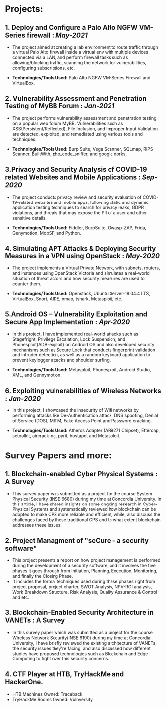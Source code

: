 # Projects:

## 1. Deploy and Configure a Palo Alto NGFW VM-Series firewall : _May-2021_                      
- The project aimed at creating a lab environment to route traffic through a virtual Palo Alto firewall inside a virtual env with multiple devices connected via a LAN, and perform     firewall tasks such as allowing/blocking traffic, scanning the network for vulnerabilities, configuring subscriptions, etc.   

- **Technologies/Tools Used:** Palo Alto NGFW VM-Series Firewall and VirtualBox. 

## 2. Vulnerability Assessment and Penetration Testing of MyBB Forum : _Jan-2021_                     
- The project performs vulnerability assessment and penetration testing on a popular web forum MyBB. Vulnerabilities such as XSS(Persistent/Reflected), File Inclusion, and Improper Input Validation are detected, exploited, and remediated using various tools and techniques. 

- **Technologies/Tools Used:** Burp Suite, Vega Scanner, SQLmap, RIPS Scanner, BuiltWith, php_code_sniffer, and google dorks. 

## 3.Privacy and Security Analysis of COVID-19 related Websites and Mobile Applications : _Sep-2020_
- The project conducts privacy review and security evaluation of COVID-19-related websites and mobile apps, following static and dynamic application testing techniques to search for privacy leaks, GDPR violations, and threats that may expose the PII of a user and other sensitive details.

- **Technologies/Tools Used:** Fiddler, BurpSuite, Owasp-ZAP, Frida, Genymotion, MobSF, and Python.

## 4. Simulating APT Attacks & Deploying Security Measures in a VPN using OpenStack : _May-2020_
- The project implements a Virtual Private Network, with subnets, routers, and instances using OpenStack Victoria and simulates a real-world situation of threat actors and how security measures are used to counter them. 

- **Technologies/Tools Used:** Openstack, Ubuntu Server-18.04.4 LTS, VirtualBox, Snort, AIDE, nmap, tshark, Metasploit, etc.

## 5.Android OS – Vulnerability Exploitation and Secure App Implementation : _Apr-2020_    
- In this project, I have implemented real-world attacks such as Stagefright, Privilege Escalation, Lock Suspension, and Phonesploit(ADB-exploit) on Android OS and also developed security mechanisms such as Secure Lock that conducts fingerprint validation and intruder detection, as well as a random keyboard application to prevent keylogger attacks and shoulder surfing.

- **Technologies/Tools Used:** Metasploit, Phonesploit, Android Studio, XML, and Gennymotion.

## 6. Exploiting vulnerabilities of Wireless Networks : _Jan-2020_   
- In this project, I showcased the insecurity of Wifi networks by performing attacks like De-Authentication attack, DNS spoofing, Denial of Service (DOS), MITM, Fake Access Point and Password cracking. 

- **Technologies/Tools Used:** Atheros Adapter (AR9271 Chipset), Ettercap, setoolkit, aircrack-ng, pyrit, hostapd, and Metasploit.


# Survey Papers and more:

## 1. Blockchain-enabled Cyber Physical Systems : A Survey
- This survey paper was submitted as a project for the course System Physical Security (INSE 6680) during my time at Concordia University. In this article, I have shared insights on some ongoing research in Cyber-Physical Systems and systematically reviewed how blockchain can be adopted to make CPS more reliable and efficient, while, also discuss the challenges faced by these traditional CPS and to what extent blockchain addresses these issues.

## 2. Project Managment of "seCure - a security software"
- This project presents a report on how project management is performed during the development of a security software, and it involves the five phases it goes through from Initiation, Planning, Execution, Monitoring, and finally the Closing Phase.
- It includes the formal techniques used during these phases right from project proposal, project charter, SWOT Analysis, NPV-ROI analysis, Work Breakdown Structure, Risk Analysis, Quality Assurance & Control and etc.

## 3. Blockchain-Enabled Security Architecture in VANETs : A Survey
- In this survey paper which was submitted as a project for the course Wireless Network Security(INSE 6190) during my time at Concordia University, I have briefly reviewed the existing architecture of VANETs, the security issues they're facing, and also discussed how different studies have proposed technologies such as Blockchain and Edge Computing to fight over this security concerns.

## 4. CTF Player at HTB, TryHackMe and HackerOne.
- HTB Machines Owned: Traceback
- TryHackMe Rooms Owned: Vulnversity
